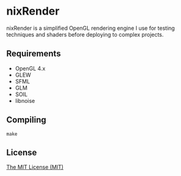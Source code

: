 nixRender
============
nixRender is a simplified OpenGL rendering engine I use for testing techniques and shaders before deploying to complex projects.

Requirements
------------
- OpenGL 4.x
- GLEW
- SFML
- GLM
- SOIL
- libnoise

Compiling
------------
``
make
``

License
------------
[The MIT License (MIT)](LICENSE)